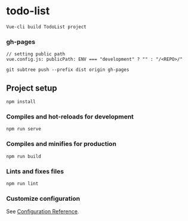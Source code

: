# todo-list

```
Vue-cli build TodoList project
```

### gh-pages
```
// setting public path
vue.config.js: publicPath: ENV === "development" ? "" : "/<REPO>/"

git subtree push --prefix dist origin gh-pages

```

## Project setup

```
npm install
```

### Compiles and hot-reloads for development

```
npm run serve
```

### Compiles and minifies for production

```
npm run build
```

### Lints and fixes files

```
npm run lint
```

### Customize configuration

See [Configuration Reference](https://cli.vuejs.org/config/).
